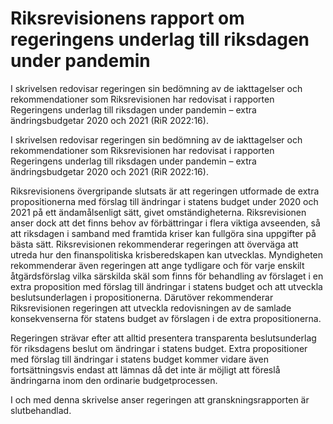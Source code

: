 # Riksrevisionens rapport om regeringens underlag till riksdagen under pandemin

I skrivelsen redovisar regeringen sin bedömning av de iakttagelser och rekommendationer som Riksrevisionen har redovisat i rapporten Regeringens underlag till riksdagen under pandemin – extra ändringsbudgetar 2020 och 2021 (RiR 2022:16).

I skrivelsen redovisar regeringen sin bedömning av de iakttagelser och rekommendationer som Riksrevisionen har redovisat i rapporten Regeringens underlag till riksdagen under pandemin – extra ändringsbudgetar 2020 och 2021 (RiR 2022:16).

Riksrevisionens övergripande slutsats är att regeringen utformade de extra propositionerna med förslag till ändringar i statens budget under 2020 och 2021 på ett ändamålsenligt sätt, givet omständigheterna. Riksrevisionen anser dock att det finns behov av förbättringar i flera viktiga avseenden, så att riksdagen i samband med framtida kriser kan fullgöra sina uppgifter på bästa sätt. Riksrevisionen rekommenderar regeringen att överväga att utreda hur den finanspolitiska krisberedskapen kan utvecklas. Myndigheten rekommenderar även regeringen att ange tydligare och för varje enskilt åtgärdsförslag vilka särskilda skäl som finns för behandling av förslaget i en extra proposition med förslag till ändringar i statens budget och att utveckla beslutsunderlagen i propositionerna. Därutöver rekommenderar Riksrevisionen regeringen att utveckla redovisningen av de samlade konsekvenserna för statens budget av förslagen i de extra propositionerna.

Regeringen strävar efter att alltid presentera transparenta beslutsunderlag för riksdagens beslut om ändringar i statens budget. Extra propositioner med förslag till ändringar i statens budget kommer vidare även fortsättningsvis endast att lämnas då det inte är möjligt att föreslå ändringarna inom den ordinarie budgetprocessen.

I och med denna skrivelse anser regeringen att granskningsrapporten är slutbehandlad.
